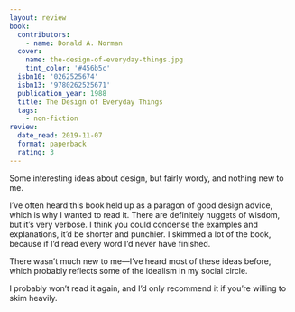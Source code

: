 ```yaml
---
layout: review
book:
  contributors:
    - name: Donald A. Norman
  cover:
    name: the-design-of-everyday-things.jpg
    tint_color: '#456b5c'
  isbn10: '0262525674'
  isbn13: '9780262525671'
  publication_year: 1988
  title: The Design of Everyday Things
  tags:
    - non-fiction
review:
  date_read: 2019-11-07
  format: paperback
  rating: 3
---
```


Some interesting ideas about design, but fairly wordy, and nothing new to me.

I’ve often heard this book held up as a paragon of good design advice, which is why I wanted to read it. There are definitely nuggets of wisdom, but it’s very verbose. I think you could condense the examples and explanations, it’d be shorter and punchier. I skimmed a lot of the book, because if I’d read every word I’d never have finished.

There wasn’t much new to me—I’ve heard most of these ideas before, which probably reflects some of the idealism in my social circle.

I probably won’t read it again, and I’d only recommend it if you’re willing to skim heavily.
